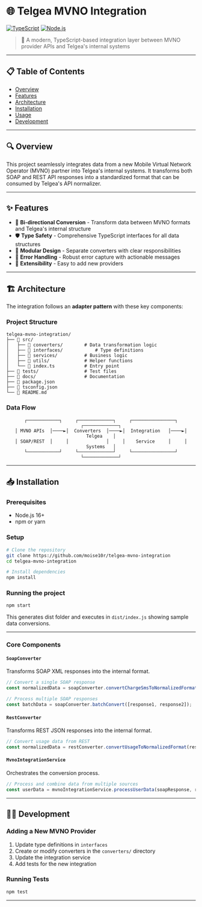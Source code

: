 # 🌐 Telgea MVNO Integration

[![TypeScript](https://img.shields.io/badge/TypeScript-5.8.3-blue.svg)](https://www.typescriptlang.org/)
[![Node.js](https://img.shields.io/badge/Node.js-19+-green.svg)](https://nodejs.org/)

> 📱 A modern, TypeScript-based integration layer between MVNO provider APIs and Telgea's internal systems

---

## 📋 Table of Contents

- [Overview](#-overview)
- [Features](#-features)
- [Architecture](#-architecture)
- [Installation](#-installation)
- [Usage](#-usage)
- [Development](#-development)
---

## 🔍 Overview

This project seamlessly integrates data from a new Mobile Virtual Network Operator (MVNO) partner into Telgea's internal systems. It transforms both SOAP and REST API responses into a standardized format that can be consumed by Telgea's API normalizer.


---

## ✨ Features

- 🔄 **Bi-directional Conversion** - Transform data between MVNO formats and Telgea's internal structure
- 🛡️ **Type Safety** - Comprehensive TypeScript interfaces for all data structures
- 🧩 **Modular Design** - Separate converters with clear responsibilities
- 🚨 **Error Handling** - Robust error capture with actionable messages
- 🔌 **Extensibility** - Easy to add new providers

---

## 🏗️ Architecture

The integration follows an **adapter pattern** with these key components:

### Project Structure

```
telgea-mvno-integration/
├── 📁 src/
│   ├── 📁 converters/        # Data transformation logic
│   ├── 📁 interfaces/            # Type definitions
│   ├── 📁 services/          # Business logic
│   ├── 📁 utils/             # Helper functions
│   └── 📄 index.ts           # Entry point
├── 📁 tests/                 # Test files
├── 📁 docs/                  # Documentation
├── 📄 package.json
├── 📄 tsconfig.json
└── 📄 README.md
```

### Data Flow

<div align="center">
  
```
┌────────────┐     ┌─────────────┐     ┌────────────────┐     ┌─────────────┐
│ MVNO APIs  │────►│  Converters  │────►│  Integration   │────►│   Telgea    │
│ SOAP/REST  │     │              │     │    Service     │     │   Systems   │
└────────────┘     └─────────────┘     └────────────────┘     └─────────────┘
```

</div>

---

## 📥 Installation

### Prerequisites

- Node.js 16+
- npm or yarn

### Setup

```bash
# Clone the repository
git clone https://github.com/moise10r/telgea-mvno-integration
cd telgea-mvno-integration
```

```bash
# Install dependencies
npm install
```


### Running the project

```bash
npm start
```

This generates dist folder and executes in `dist/index.js` showing sample data conversions.

---


### Core Components

#### `SoapConverter`

Transforms SOAP XML responses into the internal format.

```typescript
// Convert a single SOAP response
const normalizedData = soapConverter.convertChargeSmsToNormalizedFormat(soapResponse);

// Process multiple SOAP responses
const batchData = soapConverter.batchConvert([response1, response2]);
```

#### `RestConverter`

Transforms REST JSON responses into the internal format.

```typescript
// Convert usage data from REST
const normalizedData = restConverter.convertUsageToNormalizedFormat(restResponse);

```

#### `MvnoIntegrationService`

Orchestrates the conversion process.

```typescript
// Process and combine data from multiple sources
const userData = mvnoIntegrationService.processUserData(soapResponse, restResponse);
```

---

## 👨‍💻 Development

### Adding a New MVNO Provider

1. Update type definitions in `interfaces`
2. Create or modify converters in the `converters/` directory
3. Update the integration service
4. Add tests for the new integration

### Running Tests

```bash
npm test
```

---
